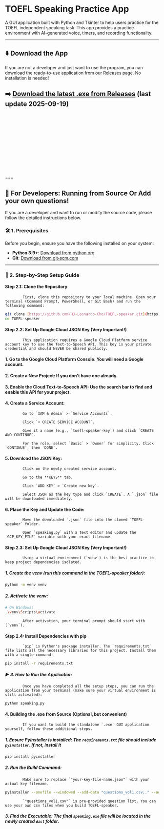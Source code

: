 # TOEFL Speaking Practice App

A GUI application built with Python and Tkinter to help users practice for the TOEFL independent speaking task. This app provides a practice environment with AI-generated voice, timers, and recording functionality.



---

## ⬇️ Download the App

If you are not a developer and just want to use the program, you can download the ready-to-use application from our Releases page. No installation is needed!

➡️ **[Download the latest .exe from Releases](https://github.com/HJ-Leonardo-Cho/TOEFL-speaker/releases)**
(last update 2025-09-19)
---



<br>
<br>
<br>
<br>
<br>
<br>
<br>
<br>
<br>
<br>
<br>
<br>
===


## 📖 For Developers: Running from Source Or Add your own questions!

If you are a developer and want to run or modify the source code, please follow the detailed instructions below.

### 🛠️ 1. Prerequisites

Before you begin, ensure you have the following installed on your system:
-   **Python 3.9+**: [Download from python.org](https://www.python.org/downloads/)
-   **Git**: [Download from git-scm.com](https://git-scm.com/downloads)

---

### 🚀 2. Step-by-Step Setup Guide

#### Step 2.1: Clone the Repository
            First, clone this repository to your local machine. Open your terminal (Command Prompt, PowerShell, or Git Bash) and run the following command:
```bash
git clone [https://github.com/HJ-Leonardo-Cho/TOEFL-speaker.git](https://github.com/HJ-Leonardo-Cho/TOEFL-speaker.git)
cd TOEFL-speaker
```


#### Step 2.2: Set Up Google Cloud JSON Key (Very Important!)
            This application requires a Google Cloud Platform service account key to use the Text-to-Speech API. This key is your private credential and should NEVER be shared publicly.

####             1. Go to the Google Cloud Platform Console: You will need a Google account.

####             2. Create a New Project: If you don't have one already.

####             3. Enable the Cloud Text-to-Speech API: Use the search bar to find and enable this API for your project.

####             4. Create a Service Account:

            Go to `IAM & Admin` > `Service Accounts`.

            Click `+ CREATE SERVICE ACCOUNT`.

            Give it a name (e.g., `toefl-speaker-key`) and click `CREATE AND CONTINUE`.

            For the role, select `Basic` > `Owner` for simplicity. Click `CONTINUE`, then `DONE`.

#### 5. Download the JSON Key:

            Click on the newly created service account.

            Go to the **KEYS** tab.

            Click `ADD KEY` > `Create new key`.

            Select JSON as the key type and click `CREATE`. A `.json` file will be downloaded immediately.

#### 6. Place the Key and Update the Code:

            Move the downloaded `.json` file into the cloned `TOEFL-speaker` folder.

            Open `speaking.py` with a text editor and update the `GCP_KEY_FILE` variable with your exact filename.

#### Step 2.3: Set Up Google Cloud JSON Key (Very Important!)
            Using a virtual environment (`venv`) is the best practice to keep project dependencies isolated.

#####             1. Create the venv (run this command in the TOEFL-speaker folder):
```bash
python -m venv venv
```

#####             2. Activate the venv:
```bash
# On Windows:
.\venv\Scripts\activate
```
            After activation, your terminal prompt should start with (`venv`).


#### Step 2.4: Install Dependencies with pip
            `pip` is Python's package installer. The `requirements.txt` file lists all the necessary libraries for this project. Install them with a single command:
```bash
pip install -r requirements.txt
```
#####             ▶️ 3. How to Run the Application
            Once you have completed all the setup steps, you can run the application from your terminal (make sure your virtual environment is still activated):
```bash
python speaking.py
```
####             4. Building the .exe from Source (Optional, but convenient)
            If you want to build the standalone `.exe` GUI application yourself, follow these additional steps.

#####             1. Ensure PyInstaller is installed: The `requirements.txt` file should include `pyinstaller`. If not, install it
```bash
pip install pyinstaller
```
#####             2. Run the Build Command:
            Make sure to replace `"your-key-file-name.json"` with your actual key filename.
```bash
pyinstaller --onefile --windowed --add-data "questions_vol1.csv;." --add-data "your-key-file-name.json;." speaking.py
```
            `"questions_vol1.csv"` is pre-provided question list. You can use your own csv files when you build TOEFL-speaker.

#####             3. Find the Executable: The final `speaking.exe` file will be located in the newly created `dist` folder.







